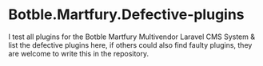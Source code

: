 # Botble.Martfury.Defective-plugins
I test all plugins for the Botble Martfury Multivendor Laravel CMS System &amp; list the defective plugins here, if others could also find faulty plugins, they are welcome to write this in the repository.
